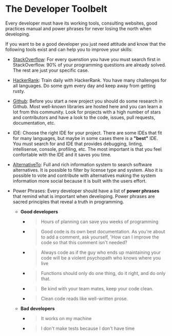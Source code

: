 # The Developer Toolbelt

Every developer must have its working tools, consulting websites, good practices manual and power phrases for never losing the north when developing. 

If you want to be a good developer you just need attitude and know that the following tools exist and can help you to improve your skills:

- [StackOverflow](https://stackoverflow.com/): For every quenstion you have you must search first in StackOverflow. 90% of your programming questions are already solved. The rest are just your specific case. 

- [HackerRank](https://www.hackerrank.com): Train daily with HackerRank. You have many challenges for all languages. Do some gym every day and keep away from getting rusty.

- [Github](https://github.com/): Before you start a new project you should do some research in Github. Most well-known libraries are hosted here and you can learn a lot from this community. Look for projects with a high number of stars and contributors and have a look to the code, issues, pull requests, documentation, etc.

- IDE: Choose the right IDE for your project. There are some IDEs that fit for many languages, but maybe in some cases there is a **"best"** IDE. You must search for and IDE that provides debugging, linting, intellisense, console, profiling, etc. The most important is that you feel confortable with the IDE and it saves you time.

- [AlternativeTo](https://alternativeto.net/): Full and rich information system to search software alternatives. It is possible to filter by license type and system. Also it is possible to vote and contribute with alternatives making the system information more social because it is built with the users effort.

- Power Phrases: Every developer should have a list of **power phrases** that remind what is important when developing. Power phrases are sacred principles that reveal a truth in programming.
    
    * **Good developers**
        * > Hours of planning can save you weeks of programming
        * > Good code is its own best documentation. As you're about to add a comment, ask yourself, 'How can I improve the code so that this comment isn't needed?
        * > Always code as if the guy who ends up maintaining your code will be a violent psychopath who knows where you live
        * > Functions should only do one thing, do it right, and do only that.
        * > Be kind with your team mates, keep your code clean.
        * > Clean code reads like well-written prose.
    * **Bad developers**
        * > It works on my machine
        * > I don't make tests because I don't have time
    
